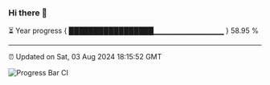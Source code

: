 ### Hi there 👋

⏳ Year progress { █████████████████▁▁▁▁▁▁▁▁▁▁▁▁▁ } 58.95 %

---

⏰ Updated on Sat, 03 Aug 2024 18:15:52 GMT

![Progress Bar CI](https://github.com/liununu/liununu/workflows/Progress%20Bar%20CI/badge.svg)
